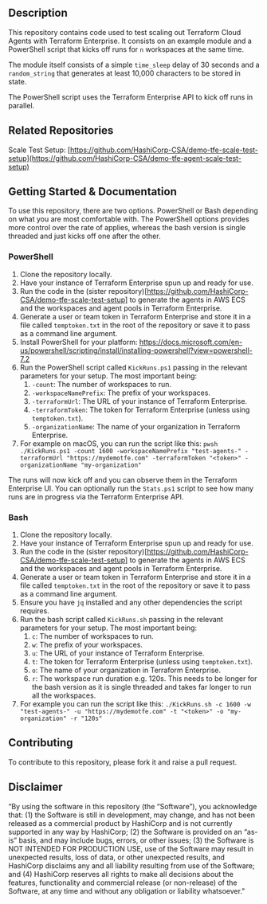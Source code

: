 ## Description

This repository contains code used to test scaling out Terraform Cloud Agents with Terraform Enterprise. It consists on an example module and a PowerShell script that kicks off runs for `n` workspaces at the same time.

The module itself consists of a simple `time_sleep` delay of 30 seconds and a `random_string` that generates at least 10,000 characters to be stored in state.

The PowerShell script uses the Terraform Enterprise API to kick off runs in parallel.

## Related Repositories

Scale Test Setup: [https://github.com/HashiCorp-CSA/demo-tfe-scale-test-setup](https://github.com/HashiCorp-CSA/demo-tfe-agent-scale-test-setup)

## Getting Started & Documentation

To use this repository, there are two options. PowerShell or Bash depending on what you are most comfortable with. The PowerShell options provides more control over the rate of applies, whereas the bash version is single threaded and just kicks off one after the other.

### PowerShell

1. Clone the repository locally.
2. Have your instance of Terraform Enterprise spun up and ready for use.
2. Run the code in the (sister repository)[https://github.com/HashiCorp-CSA/demo-tfe-scale-test-setup] to generate the agents in AWS ECS and the workspaces and agent pools in Terraform Enterprise.
3. Generate a user or team token in Terraform Enterprise and store it in a file called `temptoken.txt` in the root of the repository or save it to pass as a command line argument.
4. Install PowerShell for your platform: https://docs.microsoft.com/en-us/powershell/scripting/install/installing-powershell?view=powershell-7.2
5. Run the PowerShell script called `KickRuns.ps1` passing in the relevant parameters for your setup. The most important being:
    1. `-count`: The number of workspaces to run.
    3. `-workspaceNamePrefix`: The prefix of your workspaces.
    4. `-terraformUrl`: The URL of your instance of Terraform Enterprise.
    5. `-terraformToken`: The token for Terraform Enterprise (unless using `temptoken.txt`).
    6. `-organizationName`: The name of your organization in Terraform Enterprise.
6. For example on macOS, you can run the script like this: `pwsh ./KickRuns.ps1 -count 1600 -workspaceNamePrefix "test-agents-" -terraformUrl "https://mydemotfe.com" -terraformToken "<token>" -organizationName "my-organization"`

The runs will now kick off and you can observe them in the Terraform Enterprise UI. You can optionally run the `Stats.ps1` script to see how many runs are in progress via the Terraform Enterprise API.

### Bash

1. Clone the repository locally.
2. Have your instance of Terraform Enterprise spun up and ready for use.
2. Run the code in the (sister repository)[https://github.com/HashiCorp-CSA/demo-tfe-scale-test-setup] to generate the agents in AWS ECS and the workspaces and agent pools in Terraform Enterprise.
3. Generate a user or team token in Terraform Enterprise and store it in a file called `temptoken.txt` in the root of the repository or save it to pass as a command line argument.
4. Ensure you have `jq` installed and any other dependencies the script requires.
5. Run the bash script called `KickRuns.sh` passing in the relevant parameters for your setup. The most important being:
    1. `c`: The number of workspaces to run.
    3. `w`: The prefix of your workspaces.
    4. `u`: The URL of your instance of Terraform Enterprise.
    5. `t`: The token for Terraform Enterprise (unless using `temptoken.txt`).
    6. `o`: The name of your organization in Terraform Enterprise.
    7. `r`: The workspace run duration e.g. 120s. This needs to be longer for the bash version as it is single threaded and takes far longer to run all the workspaces.
6. For example you can run the script like this: `./KickRuns.sh -c 1600 -w "test-agents-" -u "https://mydemotfe.com" -t "<token>" -o "my-organization" -r "120s"`

## Contributing

To contribute to this repository, please fork it and raise a pull request.

## Disclaimer
“By using the software in this repository (the “Software”), you acknowledge that: (1) the Software is still in development, may change, and has not been released as a commercial product by HashiCorp and is not currently supported in any way by HashiCorp; (2) the Software is provided on an “as-is” basis, and may include bugs, errors, or other issues; (3) the Software is NOT INTENDED FOR PRODUCTION USE, use of the Software may result in unexpected results, loss of data, or other unexpected results, and HashiCorp disclaims any and all liability resulting from use of the Software; and (4) HashiCorp reserves all rights to make all decisions about the features, functionality and commercial release (or non-release) of the Software, at any time and without any obligation or liability whatsoever."
